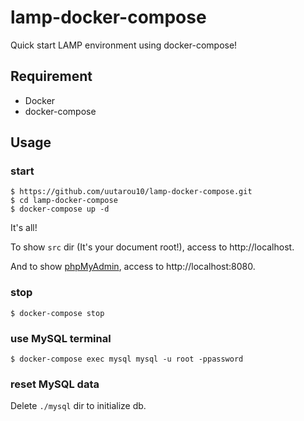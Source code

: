 # lamp-docker-compose
Quick start LAMP environment using docker-compose!

## Requirement
- Docker
- docker-compose

## Usage
### start
```
$ https://github.com/uutarou10/lamp-docker-compose.git
$ cd lamp-docker-compose
$ docker-compose up -d
```

It's all!

To show `src` dir (It's your document root!), access to http://localhost.

And to show [phpMyAdmin](https://www.phpmyadmin.net/), access to http://localhost:8080.

### stop
```
$ docker-compose stop
```

### use MySQL terminal
```
$ docker-compose exec mysql mysql -u root -ppassword
```

### reset MySQL data
Delete `./mysql` dir to initialize db.